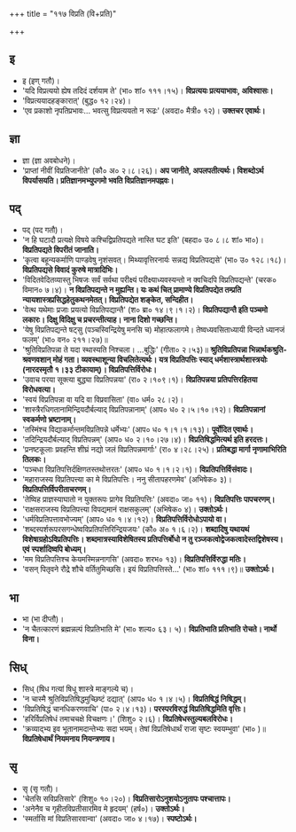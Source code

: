 +++
title = "११७ विप्रति (वि+प्रति)"

+++

## इ
- इ (इण् गतौ)।
- 'यदि विप्रत्ययो ह्येष तदिदं दर्शयाम ते' (भा० शां० १११।१५)। **विप्रत्ययः प्रत्ययाभावः, अविश्वासः।**
- 'विप्रत्ययादहङ्कारात्' (बुद्ध० १२।२४)।
- 'एव प्रकाशो नृपतिप्रभावः… भवत्सु विप्रत्ययतो न रूढः' (अवदा० मैत्री० १२)। **उक्तचर एवार्थः।**

## ज्ञा
- ज्ञा (ज्ञा अवबोधने)।
- 'प्राप्तां नीवीं विप्रतिजानीते' (कौ० अ० २।८।२६)। **अप जानीते, अपलपतीत्यर्थः। विशब्दोऽर्थ विपर्यासयति। प्रतिज्ञानमभ्युपगमो भवति विप्रतिज्ञानमपह्नवः।**

## पद्
- पद् (पद गतौ)।
- 'न हि घटादौ प्रत्यक्षे विषये कश्चिद्विप्रतिपद्यते नास्ति घट इति' (बहदा० उ० ८।८ शां० भा०)। **विप्रतिपद्यते विपरीतं जानाति।**
- 'कृत्वा बहून्यकर्माणि पाण्डवेषु नृशंसवत्। मिथ्यावृत्तिरनार्यः सन्नद्य विप्रतिपद्यसे' (भा० उ० १२८।१८)। **विप्रतिपद्यसे विवादं कुरुषे मात्रादिभिः।**
- 'विदितवेदितव्यास्तु भिषजः सर्वं सर्वथा परीक्ष्यं परीक्ष्याध्यवस्यन्तो न क्वचिदपि विप्रतिपद्यन्ते' (चरक० विमान० ७।४)। **न विप्रतिपद्यन्ते न मुह्यन्ति। यः कथं चित् प्रामाण्ये विप्रतिपद्येत तम्प्रति न्यायशास्त्रप्रसिद्धहेतुकथनमेतत्। विप्रतिपद्येत शङ्केत, सन्दिहीत।**
- 'वेत्थ यथेमाः प्रजाः प्रयत्यो विप्रतिपद्यान्तै' (श० ब्रा० १४।९।१।२)। **विप्रतिपद्यान्तै इति पञ्चमो लकारः। दिक्षु विदिक्षु च प्रचरन्तीत्याह। नाना दिशो गच्छन्ति।**
- 'येषु विप्रतिपद्यन्ते षट्सु (पञ्चस्विन्द्रियेषु मनसि च) मोहात्फलागमे। तेष्वध्यवसिताध्यायी विन्दते ध्यानजं फलम्' (भा० वन० २११।२७)॥
- 'श्रुतिविप्रतिपन्ना ते यदा स्थास्यति निश्चला। …बुद्धिः' (गीता० २।५३)॥ **श्रुतिविप्रतिपन्ना भिन्नार्थकश्रुति-श्रवणवशान् मोहं गता। व्यवस्थाशून्या विचलितेत्यर्थः। यत्र विप्रतिपत्तिः स्याद् धर्मशास्त्रार्थशास्त्रयोः (नारदस्मृतौ १।३३ टीकायाम्)। विप्रतिपत्तिर्विरोधः।**
- 'उवाच परया सूक्त्या बुद्ध्या विप्रतिपन्नया' (रा० २।१०९।१)। **विप्रतिपन्नया प्रतिपत्तिरहितया विरोधवत्या।**
- 'स्वयं विप्रतिपन्ना वा यदि वा विप्रवासिता' (वा० धर्म० २८।२)।
- 'शास्त्रैरधिगतानामिन्द्रियदौर्बल्याद् विप्रतिपन्नानाम्' (आप० ध० २।५।१०।१२)। **विप्रतिपन्नानां स्वकर्मणो भ्रष्टानाम्।**
- 'तस्मिंश्च विद्याकर्मान्तमविप्रतिपन्ने धर्मेभ्यः' (आप० ध० १।१।१।१३)। **पूर्वोदित एवार्थः।**
- 'तदिन्द्रियदौर्बल्याद् विप्रतिपन्नम्' (आप० ध० २।१०।२७।४)। **विप्रतिषिद्धमित्यर्थ इति हरदत्तः।**
- 'प्रनष्टकूलाः प्रवहन्ति शीघ्रं नद्यो जलं विप्रतिपन्नमार्गाः' (रा० ४।२८।२५)। **प्रतिबद्धा मार्गा नृणामाभिरिति तिलकः।**
- 'पञ्चधा विप्रतिपत्तिर्दक्षिणतस्तथोत्तरतः' (आप० ध० १।१।२।१)। **विप्रतिपत्तिर्विसंवादः।**
- 'महाराजस्य विप्रतिपत्त्या का मे विप्रतिपत्तिः। ननु सीतापहरणमेव' (अभिषेक० ३)। **विप्रतिपत्तिर्विपरीताचरणम्।**
- 'तेष्विह प्राज्ञस्याघातो न युक्तरूपः प्रागेव विप्रतिपत्तिः' (अवदा० जा० ११)। **विप्रतिपत्तिः पापचरणम्।**
- 'राक्षसराजस्य विप्रतिपत्त्या विपद्यमानं राक्षसकुलम्' (अभिषेक० ४)। **उक्तोऽर्थः।**
- 'धर्मविप्रतिपत्तावभोज्यम्' (आप० ध० १।४।१२)। **विप्रतिपत्तिर्विरोधोऽपायो वा।**
- 'शब्दस्पर्शरूपरसगन्धेष्वविप्रतिपत्तिरिन्द्रियजयः' (कौ० अ० १।६।२)। **शब्दादिषु यथायथं विशेषाग्रहोऽविप्रतिपत्तिः। शब्दमात्रस्याविशेषितस्य प्रतिपत्तिर्बोधो न तु रञ्जकत्वोद्वेजकत्वादेस्तद्विशेषस्य। एवं स्पर्शादिष्वपि बोध्यम्।**
- 'मम विप्रतिपत्तिश्च केयमस्मिन्ननागसि' (अवदा० शरभ० १३)। **विप्रतिपत्तिर्विरुद्धा मतिः।**
- 'वसन् पितृवने रौद्रे शौचे वर्तितुमिच्छसि। इयं विप्रतिपत्तिस्ते…' (भा० शां० १११।९)॥ **उक्तोऽर्थः।**

## भा
- भा (भा दीप्तौ)।
- 'न चैतत्कारणं ब्रह्मन्नल्पं विप्रतिभाति मे' (भा० शल्य० ६३।
५)। **विप्रतिभाति प्रतिभाति रोचते। नार्थो विना।**

## सिध्
- सिध् (षिध गत्यां षिधू शास्त्रे माङ्गल्ये च)।
- 'न चास्मै श्रुतिविप्रतिषिद्धमुच्छिष्टं दद्यात्' (आप० ध० १।४।५)। **विप्रतिषिद्धं निषिद्धम्।**
- 'विप्रतिषिद्धं चानधिकरणवाचि' (पा० २।४।१३)। **परस्परविरुद्धं विप्रतिषिद्धमिति वृत्तिः।**
- 'हरिर्विप्रतिषेधं तमाचचक्षे विचक्षणः।' (शिशु० २।६)। **विप्रतिषेधस्तुल्यबलविरोधः।**
- 'क्रव्याद्भ्य इव भूतानामदान्तेभ्यः सदा भयम्। तेषां विप्रतिषेधार्थं राजा सृष्टः स्वयम्भुवा' (भा० )॥ **विप्रतिषेधार्थं नियमनाय नियन्त्रणाय।**

## सृ
- सृ (सृ गतौ)।
- 'चेतसि सविप्रतिसारे' (शिशु० १०।२०)। **विप्रतिसारोऽनुशयोऽनुतापः पश्चात्तापः।**
- 'अनेनैव च गृहीतविप्रतीसारमिव मे हृदयम्' (हर्ष०)। **उक्तोऽर्थः।**
- 'स्मर्तासि मां विप्रतिसारवान्वा' (अवदा० जा० ४।१७)। **स्पष्टोऽर्थः।**
